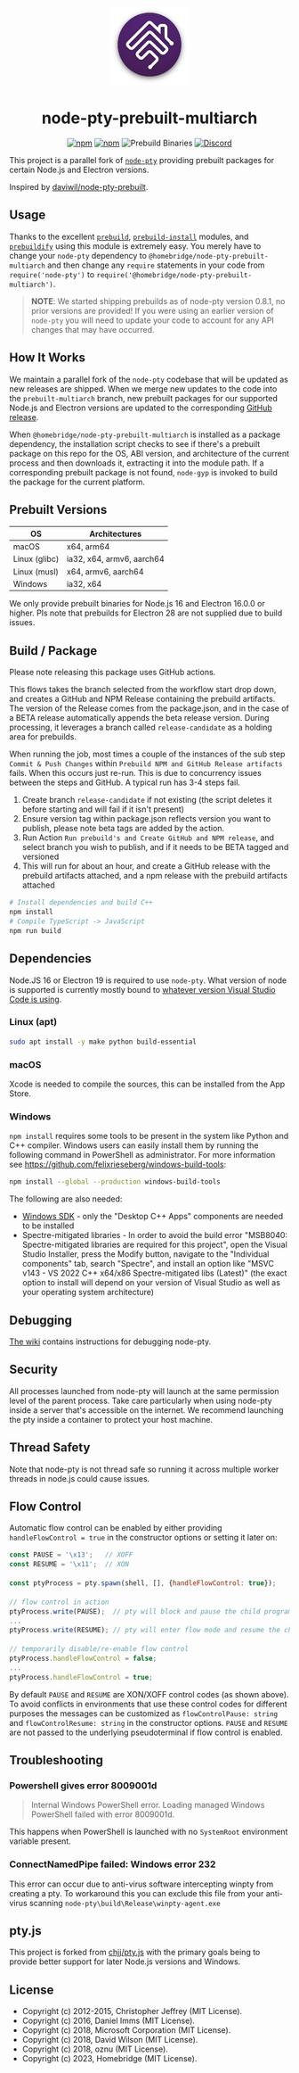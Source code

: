 <p align="center">
  <a href="https://homebridge.io"><img src="https://raw.githubusercontent.com/homebridge/branding/latest/logos/homebridge-color-round-stylized.png" height="140"></a>
</p>
<span align="center">

# node-pty-prebuilt-multiarch

[![npm](https://badgen.net/npm/v/@homebridge/node-pty-prebuilt-multiarch/latest)](https://www.npmjs.com/package/@homebridge/node-pty-prebuilt-multiarch)
[![npm](https://badgen.net/npm/dt/@homebridge/node-pty-prebuilt-multiarch?label=downloads)](https://www.npmjs.com/package/@homebridge/node-pty-prebuilt-multiarch)
![Prebuild Binaries](https://github.com/homebridge/node-pty-prebuilt-multiarch/workflows/Build%20and%20Test/badge.svg)
[![Discord](https://badgen.net/discord/online-members/C87Pvq3?icon=discord&label=discord)](https://discord.gg/C87Pvq3)

</span>

This project is a parallel fork of [`node-pty`](https://github.com/Microsoft/node-pty) providing prebuilt packages for certain Node.js and Electron versions.

Inspired by [daviwil/node-pty-prebuilt](https://github.com/daviwil/node-pty-prebuilt).

## Usage

Thanks to the excellent [`prebuild`](https://github.com/prebuild/prebuild), [`prebuild-install`](https://github.com/prebuild/prebuild) modules, and [`prebuildify`](https://github.com/prebuild/prebuildify) using this module is extremely easy.
You merely have to change your `node-pty` dependency to `@homebridge/node-pty-prebuilt-multiarch` and then change any `require` statements in your code from `require('node-pty')` to `require('@homebridge/node-pty-prebuilt-multiarch')`.

> **NOTE**: We started shipping prebuilds as of node-pty version 0.8.1, no prior versions are provided!
> If you were using an earlier version of `node-pty` you will need to update your code to account for any API changes that may have occurred.

## How It Works

We maintain a parallel fork of the `node-pty` codebase that will be updated as new releases are shipped.
When we merge new updates to the code into the `prebuilt-multiarch` branch, new prebuilt packages for our supported Node.js and Electron versions are updated to the corresponding [GitHub release](https://github.com/homebridge/node-pty-prebuilt-multiarch/releases).

When `@homebridge/node-pty-prebuilt-multiarch` is installed as a package dependency, the installation script checks to see if there's a prebuilt package on this repo for the OS, ABI version, and architecture of the current process and then downloads it, extracting it into the module path.
If a corresponding prebuilt package is not found, `node-gyp` is invoked to build the package for the current platform.

## Prebuilt Versions

| OS            | Architectures             |
|---------------|---------------------------|
| macOS         | x64, arm64                |
| Linux (glibc) | ia32, x64, armv6, aarch64 |
| Linux (musl)  | x64, armv6, aarch64       |
| Windows       | ia32, x64                 |

We only provide prebuilt binaries for Node.js 16 and Electron 16.0.0 or higher.  Pls note that prebuilds for Electron 28 are not supplied due to build issues.

## Build / Package

Please note releasing this package uses GitHub actions.

This flows takes the branch selected from the workflow start drop down, and creates a GitHub and NPM Release containing the prebuild artifacts.
The version of the Release comes from the package.json, and in the case of a BETA release automatically appends the beta release version.
During processing, it leverages a branch called `release-candidate` as a holding area for prebuilds.

When running the job, most times a couple of the instances of the sub step `Commit & Push Changes` within `Prebuild NPM and GitHub Release artifacts` fails.
When this occurs just re-run. This is due to concurrency issues between the steps and GitHub.
A typical run has 3-4 steps fail.

1. Create branch `release-candidate` if not existing (the script deletes it before starting and will fail if it isn't present)
2. Ensure version tag within package.json reflects version you want to publish, please note beta tags are added by the action.
3. Run Action `Run prebuild's and Create GitHub and NPM release`, and select branch you wish to publish, and if it needs to be BETA tagged and versioned
4. This will run for about an hour, and create a GitHub release with the prebuild artifacts attached, and a npm release with the prebuild artifacts attached

```bash
# Install dependencies and build C++
npm install
# Compile TypeScript -> JavaScript
npm run build
```

## Dependencies

Node.JS 16 or Electron 19 is required to use `node-pty`. What version of node is supported is currently mostly bound to [whatever version Visual Studio Code is using](https://github.com/microsoft/node-pty/issues/557#issuecomment-1332193541).

### Linux (apt)

```sh
sudo apt install -y make python build-essential
```

### macOS

Xcode is needed to compile the sources, this can be installed from the App Store.

### Windows

`npm install` requires some tools to be present in the system like Python and C++ compiler. Windows users can easily install them by running the following command in PowerShell as administrator. For more information see https://github.com/felixrieseberg/windows-build-tools:

```sh
npm install --global --production windows-build-tools
```

The following are also needed:

- [Windows SDK](https://developer.microsoft.com/en-us/windows/downloads/windows-10-sdk) - only the "Desktop C++ Apps" components are needed to be installed
- Spectre-mitigated libraries - In order to avoid the build error "MSB8040: Spectre-mitigated libraries are required for this project", open the Visual Studio Installer, press the Modify button, navigate to the "Individual components" tab, search "Spectre", and install an option like "MSVC v143 - VS 2022 C++ x64/x86 Spectre-mitigated libs (Latest)" (the exact option to install will depend on your version of Visual Studio as well as your operating system architecture)

## Debugging

[The wiki](https://github.com/Microsoft/node-pty/wiki/Debugging) contains instructions for debugging node-pty.

## Security

All processes launched from node-pty will launch at the same permission level of the parent process. Take care particularly when using node-pty inside a server that's accessible on the internet. We recommend launching the pty inside a container to protect your host machine.

## Thread Safety

Note that node-pty is not thread safe so running it across multiple worker threads in node.js could cause issues.

## Flow Control

Automatic flow control can be enabled by either providing `handleFlowControl = true` in the constructor options or setting it later on:

```js
const PAUSE = '\x13';   // XOFF
const RESUME = '\x11';  // XON

const ptyProcess = pty.spawn(shell, [], {handleFlowControl: true});

// flow control in action
ptyProcess.write(PAUSE);  // pty will block and pause the child program
...
ptyProcess.write(RESUME); // pty will enter flow mode and resume the child program

// temporarily disable/re-enable flow control
ptyProcess.handleFlowControl = false;
...
ptyProcess.handleFlowControl = true;
```

By default `PAUSE` and `RESUME` are XON/XOFF control codes (as shown above). To avoid conflicts in environments that use these control codes for different purposes the messages can be customized as `flowControlPause: string` and `flowControlResume: string` in the constructor options. `PAUSE` and `RESUME` are not passed to the underlying pseudoterminal if flow control is enabled.

## Troubleshooting

### Powershell gives error 8009001d

> Internal Windows PowerShell error.  Loading managed Windows PowerShell failed with error 8009001d.

This happens when PowerShell is launched with no `SystemRoot` environment variable present.

### ConnectNamedPipe failed: Windows error 232

This error can occur due to anti-virus software intercepting winpty from creating a pty. To workaround this you can exclude this file from your anti-virus scanning `node-pty\build\Release\winpty-agent.exe`

## pty.js

This project is forked from [chjj/pty.js](https://github.com/chjj/pty.js) with the primary goals being to provide better support for later Node.js versions and Windows.

## License

* Copyright (c) 2012-2015, Christopher Jeffrey (MIT License).
* Copyright (c) 2016, Daniel Imms (MIT License).
* Copyright (c) 2018, Microsoft Corporation (MIT License).
* Copyright (c) 2018, David Wilson (MIT License).
* Copyright (c) 2018, oznu (MIT License).
* Copyright (c) 2023, Homebridge (MIT License).
